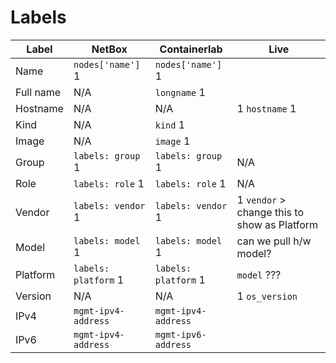 # Labels

| Label     | NetBox                | Containerlab        | Live
| -----     | --------------------- | ------------------- | ----
| Name      | `nodes['name']`     1 | `nodes['name']`    1 |
| Full name | N/A                   | `longname`         1 |
| Hostname  | N/A                   | N/A                  | 1 `hostname`     1
| Kind      | N/A                   | `kind`             1 |
| Image     | N/A                   | `image`            1 |
| Group     | `labels: group`    1  | `labels: group`    1 | N/A
| Role      | `labels: role`     1  | `labels: role`     1 | N/A
| Vendor    | `labels: vendor`   1  | `labels: vendor`   1 | 1 `vendor` > change this to show as Platform
| Model     | `labels: model`    1  | `labels: model`    1 | can we pull h/w model?
| Platform  | `labels: platform` 1  | `labels: platform` 1 | `model` ???
| Version   | N/A                   | N/A                  | 1 `os_version`
| IPv4      | `mgmt-ipv4-address`  | `mgmt-ipv4-address` |
| IPv6      | `mgmt-ipv4-address`  | `mgmt-ipv6-address` |